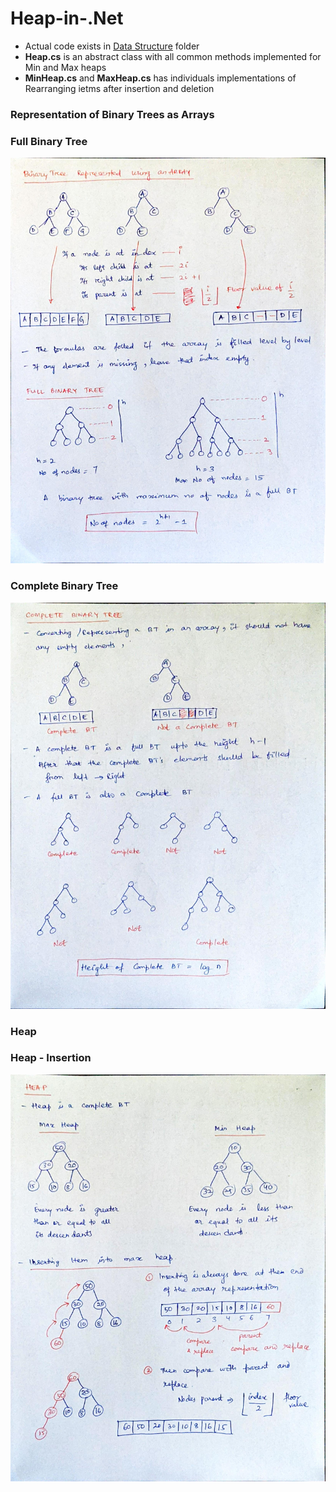 # Heap-in-.Net

- Actual code exists in [Data Structure](Heap/DataStructures) folder
- **Heap.cs** is an abstract class with all common methods implemented for Min and Max heaps
- **MinHeap.cs** and **MaxHeap.cs** has individuals implementations of Rearranging ietms after insertion and deletion

### Representation of Binary Trees as Arrays
### Full Binary Tree
![Binary Tree as Array](Images/1_Binary_Tree_as_Array.jpg)

### Complete Binary Tree
![](Images/2_Complete_Binary_Trees.jpg)

### Heap
### Heap - Insertion
![](Images/3_Heap_and_Insertions.jpg)
